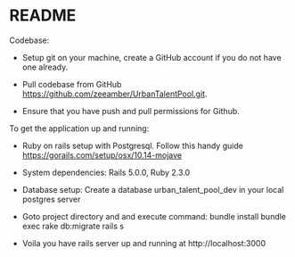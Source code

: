 # README

Codebase:

* Setup git on your machine, create a GitHub account if you do not have one already.

* Pull codebase from GitHub https://github.com/zeeamber/UrbanTalentPool.git.

* Ensure that you have push and pull permissions for Github.


To get the application up and running:

* Ruby on rails setup with Postgresql. Follow this handy guide https://gorails.com/setup/osx/10.14-mojave

* System dependencies: Rails 5.0.0, Ruby 2.3.0

* Database setup: Create a database urban_talent_pool_dev in your local postgres server

* Goto project directory and and execute command:
  bundle install
  bundle exec rake db:migrate
  rails s

* Voila you have rails server up and running at http://localhost:3000
